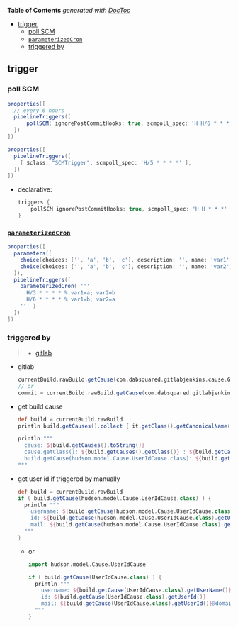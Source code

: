 <!-- START doctoc generated TOC please keep comment here to allow auto update -->
<!-- DON'T EDIT THIS SECTION, INSTEAD RE-RUN doctoc TO UPDATE -->
**Table of Contents**  *generated with [DocToc](https://github.com/thlorenz/doctoc)*

- [trigger](#trigger)
  - [poll SCM](#poll-scm)
  - [`parameterizedCron`](#parameterizedcron)
  - [triggered by](#triggered-by)

<!-- END doctoc generated TOC please keep comment here to allow auto update -->

## trigger
### poll SCM
```groovy
properties([
  // every 6 hours
  pipelineTriggers([
      pollSCM( ignorePostCommitHooks: true, scmpoll_spec: 'H H/6 * * *' )
  ])
])
```

```groovy
properties([
  pipelineTriggers([
    [ $class: "SCMTrigger", scmpoll_spec: 'H/5 * * * *' ],
  ])
])
```

- declarative:
  ```groovy
  triggers {
      pollSCM ignorePostCommitHooks: true, scmpoll_spec: 'H H * * *'
  }
  ```

### [`parameterizedCron`](https://github.com/jenkinsci/parameterized-scheduler-plugin)
```groovy
properties([
  parameters([
    choice(choices: ['', 'a', 'b', 'c'], description: '', name: 'var1')
    choice(choices: ['', 'a', 'b', 'c'], description: '', name: 'var2')
  ]),
  pipelineTriggers([
    parameterizedCron( '''
      H/3 * * * * % var1=a; var2=b
      H/6 * * * * % var1=b; var2=a
    ''' )
  ])
])
```

### triggered by
> - [gitlab](https://stackoverflow.com/a/55366682/2940319)

- gitlab
  ```groovy
  currentBuild.rawBuild.getCause(com.dabsquared.gitlabjenkins.cause.GitLabWebHookCause).getData()
  // or
  commit = currentBuild.rawBuild.getCause(com.dabsquared.gitlabjenkins.cause.GitLabWebHookCause).getData().getLastCommit()
  ```

- get build cause
  ```groovy
  def build = currentBuild.rawBuild
  println build.getCauses().collect { it.getClass().getCanonicalName().tokenize('.').last() }

  println """
    cause: ${build.getCauses().toString()}
    cause.getClass(): ${build.getCauses().getClass()} : ${build.getCauses().getClass().getCanonicalName()}
    build.getCause(hudson.model.Cause.UserIdCause.class): ${build.getCause(hudson.model.Cause.UserIdCause.class)}
  """
  ```
- get user id if triggered by manually
  ```groovy
  def build = currentBuild.rawBuild
  if ( build.getCause(hudson.model.Cause.UserIdCause.class) ) {
    println """
      username: ${build.getCause(hudson.model.Cause.UserIdCause.class).getUserName()}
      id: ${build.getCause(hudson.model.Cause.UserIdCause.class).getUserId()}
      mail: ${build.getCause(hudson.model.Cause.UserIdCause.class).getUserId()}@domain.com
    """
  }
  ```

  - or
    ```groovy
    import hudson.model.Cause.UserIdCause

    if ( build.getCause(UserIdCause.class) ) {
      println """
        username: ${build.getCause(UserIdCause.class).getUserName()}
        id: ${build.getCause(UserIdCause.class).getUserId()}
        mail: ${build.getCause(UserIdCause.class).getUserId()}@domain.com
      """
    }
    ```

